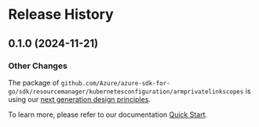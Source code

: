 # Release History

## 0.1.0 (2024-11-21)
### Other Changes

The package of `github.com/Azure/azure-sdk-for-go/sdk/resourcemanager/kubernetesconfiguration/armprivatelinkscopes` is using our [next generation design principles](https://azure.github.io/azure-sdk/general_introduction.html).

To learn more, please refer to our documentation [Quick Start](https://aka.ms/azsdk/go/mgmt).